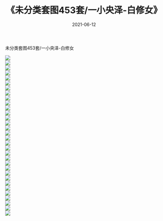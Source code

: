 ﻿---
layout: post
title:  《未分类套图453套/一小央泽-白修女》
date:   2021-06-12
img: http://img.660000.xyz/Sharelink/网络美图/2021/未分类套图453套/一小央泽-白修女/000.jpg
categories: [美女, 清纯, 唯美]
---

未分类套图453套/一小央泽-白修女

 ![](http://img.660000.xyz/Sharelink/网络美图/2021/未分类套图453套/一小央泽-白修女/001.jpg) <br>![](http://img.660000.xyz/Sharelink/网络美图/2021/未分类套图453套/一小央泽-白修女/002.jpg) <br>![](http://img.660000.xyz/Sharelink/网络美图/2021/未分类套图453套/一小央泽-白修女/003.jpg) <br>![](http://img.660000.xyz/Sharelink/网络美图/2021/未分类套图453套/一小央泽-白修女/004.jpg) <br>![](http://img.660000.xyz/Sharelink/网络美图/2021/未分类套图453套/一小央泽-白修女/005.jpg) <br>![](http://img.660000.xyz/Sharelink/网络美图/2021/未分类套图453套/一小央泽-白修女/006.jpg) <br>![](http://img.660000.xyz/Sharelink/网络美图/2021/未分类套图453套/一小央泽-白修女/007.jpg) <br>![](http://img.660000.xyz/Sharelink/网络美图/2021/未分类套图453套/一小央泽-白修女/008.jpg) <br>![](http://img.660000.xyz/Sharelink/网络美图/2021/未分类套图453套/一小央泽-白修女/009.jpg) <br>![](http://img.660000.xyz/Sharelink/网络美图/2021/未分类套图453套/一小央泽-白修女/010.jpg) <br>![](http://img.660000.xyz/Sharelink/网络美图/2021/未分类套图453套/一小央泽-白修女/011.jpg) <br>![](http://img.660000.xyz/Sharelink/网络美图/2021/未分类套图453套/一小央泽-白修女/012.jpg) <br>![](http://img.660000.xyz/Sharelink/网络美图/2021/未分类套图453套/一小央泽-白修女/013.jpg) <br>![](http://img.660000.xyz/Sharelink/网络美图/2021/未分类套图453套/一小央泽-白修女/014.jpg) <br>![](http://img.660000.xyz/Sharelink/网络美图/2021/未分类套图453套/一小央泽-白修女/015.jpg) <br>![](http://img.660000.xyz/Sharelink/网络美图/2021/未分类套图453套/一小央泽-白修女/016.jpg) <br>![](http://img.660000.xyz/Sharelink/网络美图/2021/未分类套图453套/一小央泽-白修女/017.jpg) <br>![](http://img.660000.xyz/Sharelink/网络美图/2021/未分类套图453套/一小央泽-白修女/018.jpg) <br>![](http://img.660000.xyz/Sharelink/网络美图/2021/未分类套图453套/一小央泽-白修女/019.jpg) <br>![](http://img.660000.xyz/Sharelink/网络美图/2021/未分类套图453套/一小央泽-白修女/020.jpg) <br>![](http://img.660000.xyz/Sharelink/网络美图/2021/未分类套图453套/一小央泽-白修女/021.jpg) <br>![](http://img.660000.xyz/Sharelink/网络美图/2021/未分类套图453套/一小央泽-白修女/022.jpg) <br>![](http://img.660000.xyz/Sharelink/网络美图/2021/未分类套图453套/一小央泽-白修女/023.jpg) <br>![](http://img.660000.xyz/Sharelink/网络美图/2021/未分类套图453套/一小央泽-白修女/024.jpg) <br>![](http://img.660000.xyz/Sharelink/网络美图/2021/未分类套图453套/一小央泽-白修女/025.jpg) <br>![](http://img.660000.xyz/Sharelink/网络美图/2021/未分类套图453套/一小央泽-白修女/026.jpg) <br>![](http://img.660000.xyz/Sharelink/网络美图/2021/未分类套图453套/一小央泽-白修女/027.jpg) <br>![](http://img.660000.xyz/Sharelink/网络美图/2021/未分类套图453套/一小央泽-白修女/028.jpg) <br>![](http://img.660000.xyz/Sharelink/网络美图/2021/未分类套图453套/一小央泽-白修女/029.jpg) <br>![](http://img.660000.xyz/Sharelink/网络美图/2021/未分类套图453套/一小央泽-白修女/030.jpg) <br>![](http://img.660000.xyz/Sharelink/网络美图/2021/未分类套图453套/一小央泽-白修女/031.jpg) <br>![](http://img.660000.xyz/Sharelink/网络美图/2021/未分类套图453套/一小央泽-白修女/032.jpg) <br>